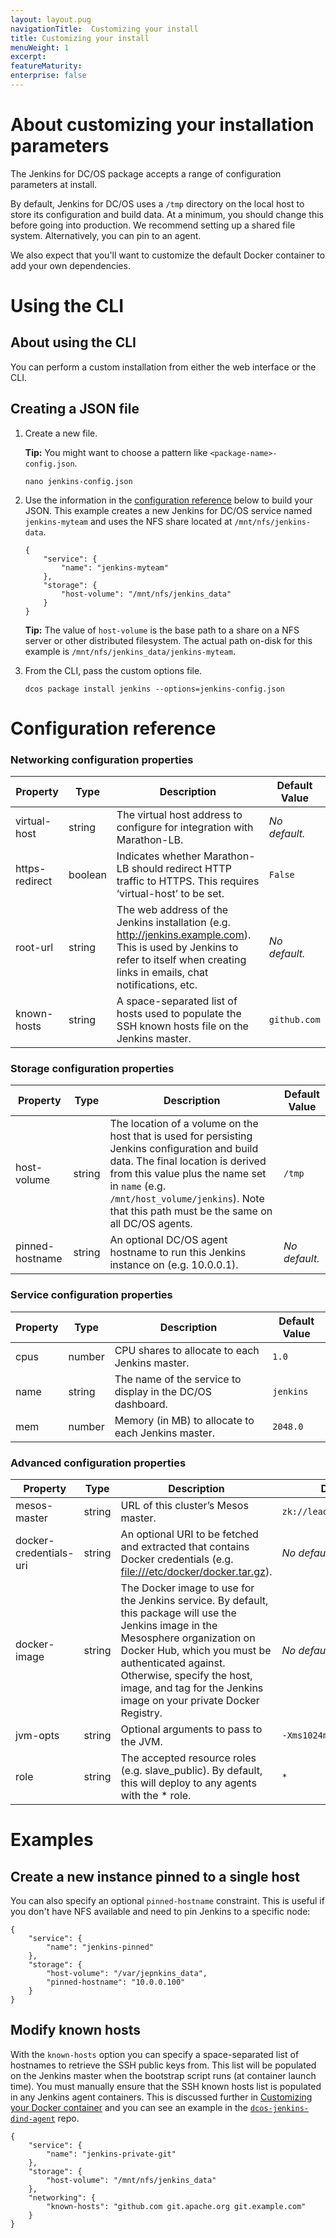 ```yaml
---
layout: layout.pug
navigationTitle:  Customizing your install
title: Customizing your install
menuWeight: 1
excerpt:
featureMaturity:
enterprise: false
---
```

<h1>About customizing your installation parameters</h1>

The Jenkins for DC/OS package accepts a range of configuration parameters at install.

By default, Jenkins for DC/OS uses a <code>/tmp</code> directory on the local host to store its configuration and build data. At a minimum, you should change this before going into production. We recommend setting up a shared file system. Alternatively, you can pin to an agent.

We also expect that you'll want to customize the default Docker container to add your own dependencies.

<h1>Using the CLI</h1>

<h2>About using the CLI</h2>

You can perform a custom installation from either the web interface or the CLI.

<h2>Creating a JSON file</h2>

<ol>
<li>Create a new file.

<strong>Tip:</strong> You might want to choose a pattern like <code>&lt;package-name&gt;-config.json</code>.

<pre><code class="bash">nano jenkins-config.json
</code></pre></li>
<li>Use the information in the <a href="#config-ref">configuration reference</a> below to build your JSON. This example creates a new Jenkins for DC/OS service named <code>jenkins-myteam</code> and uses the NFS share located at <code>/mnt/nfs/jenkins-data</code>.

<pre><code class="json">{
    "service": {
        "name": "jenkins-myteam"
    },
    "storage": {
        "host-volume": "/mnt/nfs/jenkins_data"
    }
}
</code></pre>

<strong>Tip:</strong> The value of <code>host-volume</code> is the base path to a share on a NFS server or other distributed filesystem. The actual path on-disk for this example is <code>/mnt/nfs/jenkins_data/jenkins-myteam</code>.</p></li>
<li>From the CLI, pass the custom options file.

<pre><code class="bash">dcos package install jenkins --options=jenkins-config.json
</code></pre></li>
</ol>

<h1>Configuration reference</h1>

<h3>Networking configuration properties</h3>

<table class="table">
<thead>
<tr class="header">
<th>Property</th>
<th>Type</th>
<th>Description</th>
<th>Default Value</th>
</tr>
</thead>
<tbody>
<tr class="odd">
<td>virtual-host</td>
<td>string</td>
<td>The virtual host address to configure for integration with Marathon-LB.</td>
<td><em>No default.</em></td>
</tr>
<tr class="even">
<td>https-redirect</td>
<td>boolean</td>
<td>Indicates whether Marathon-LB should redirect HTTP traffic to HTTPS. This requires ‘virtual-host’ to be set.</td>
<td><code>False</code></td>
</tr>
<tr class="odd">
<td>root-url</td>
<td>string</td>
<td>The web address of the Jenkins installation (e.g. <a href="http://jenkins.example.com" class="uri">http://jenkins.example.com</a>). This is used by Jenkins to refer to itself when creating links in emails, chat notifications, etc.</td>
<td><em>No default.</em></td>
</tr>
<tr class="even">
<td>known-hosts</td>
<td>string</td>
<td>A space-separated list of hosts used to populate the SSH known hosts file on the Jenkins master.</td>
<td><code>github.com</code></td>
</tr>
</tbody>
</table>

<h3>Storage configuration properties</h3>

<table class="table">
<thead>
<tr class="header">
<th>Property</th>
<th>Type</th>
<th>Description</th>
<th>Default Value</th>
</tr>
</thead>
<tbody>
<tr class="odd">
<td>host-volume</td>
<td>string</td>
<td>The location of a volume on the host that is used for persisting Jenkins configuration and build data. The final location is derived from this value plus the name set in <code>name</code> (e.g. <code>/mnt/host_volume/jenkins</code>). Note that this path must be the same on all DC/OS agents.</td>
<td><code>/tmp</code></td>
</tr>
<tr class="even">
<td>pinned-hostname</td>
<td>string</td>
<td>An optional DC/OS agent hostname to run this Jenkins instance on (e.g. 10.0.0.1).</td>
<td><em>No default.</em></td>
</tr>
</tbody>
</table>

<h3>Service configuration properties</h3>

<table class="table">
<thead>
<tr class="header">
<th>Property</th>
<th>Type</th>
<th>Description</th>
<th>Default Value</th>
</tr>
</thead>
<tbody>
<tr class="odd">
<td>cpus</td>
<td>number</td>
<td>CPU shares to allocate to each Jenkins master.</td>
<td><code>1.0</code></td>
</tr>
<tr class="even">
<td>name</td>
<td>string</td>
<td>The name of the service to display in the DC/OS dashboard.</td>
<td><code>jenkins</code></td>
</tr>
<tr class="odd">
<td>mem</td>
<td>number</td>
<td>Memory (in MB) to allocate to each Jenkins master.</td>
<td><code>2048.0</code></td>
</tr>
</tbody>
</table>

<h3>Advanced configuration properties</h3>

<table class="table">
<thead>
<tr class="header">
<th>Property</th>
<th>Type</th>
<th>Description</th>
<th>Default Value</th>
</tr>
</thead>
<tbody>
<tr class="odd">
<td>mesos-master</td>
<td>string</td>
<td>URL of this cluster’s Mesos master.</td>
<td><code>zk://leader.mesos:2181/mesos</code></td>
</tr>
<tr class="even">
<td>docker-credentials-uri</td>
<td>string</td>
<td>An optional URI to be fetched and extracted that contains Docker credentials (e.g. <a href="file:///etc/docker/docker.tar.gz" class="uri">file:///etc/docker/docker.tar.gz</a>).</td>
<td><em>No default.</em></td>
</tr>
<tr class="odd">
<td>docker-image</td>
<td>string</td>
<td>The Docker image to use for the Jenkins service. By default, this package will use the Jenkins image in the Mesosphere organization on Docker Hub, which you must be authenticated against. Otherwise, specify the host, image, and tag for the Jenkins image on your private Docker Registry.</td>
<td><em>No default.</em></td>
</tr>
<tr class="even">
<td>jvm-opts</td>
<td>string</td>
<td>Optional arguments to pass to the JVM.</td>
<td><code>-Xms1024m -Xmx1024m</code></td>
</tr>
<tr class="odd">
<td>role</td>
<td>string</td>
<td>The accepted resource roles (e.g. slave_public). By default, this will deploy to any agents with the * role.</td>
<td><code>*</code></td>
</tr>
</tbody>
</table>

<h1>Examples</h1>

<h2>Create a new instance pinned to a single host</h2>

<p>You can also specify an optional <code>pinned-hostname</code> constraint. This is useful if you don't have NFS available and need to pin Jenkins to a specific node:

<pre><code>{
    "service": {
        "name": "jenkins-pinned"
    },
    "storage": {
        "host-volume": "/var/jepnkins_data",
        "pinned-hostname": "10.0.0.100"
    }
}
</code></pre>

<h2>Modify known hosts</h2>

With the <code>known-hosts</code> option you can specify a space-separated list of hostnames to retrieve the SSH public keys from. This list will be populated on the Jenkins master when the bootstrap script runs (at container launch time). You must manually ensure that the SSH known hosts list is populated in any Jenkins agent containers. This is discussed further in <a href="/service-docs/jenkins/custom-docker/">Customizing your Docker container</a> and you can see an example in the <a href="https://github.com/mesosphere/dcos-jenkins-dind-agent/"><code>dcos-jenkins-dind-agent</code></a> repo.

<pre><code>{
    "service": {
        "name": "jenkins-private-git"
    },
    "storage": {
        "host-volume": "/mnt/nfs/jenkins_data"
    },
    "networking": {
        "known-hosts": "github.com git.apache.org git.example.com"
    }
}
</code></pre>